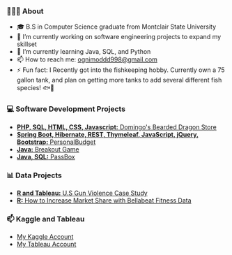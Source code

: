 ### 👨🏻‍🎓 **About**

* 🎓 B.S in Computer Science graduate from Montclair State University
* 🔭 I’m currently working on software engineering projects to expand my skillset
* 🌱 I’m currently learning Java, SQL, and Python
* 📫 How to reach me: ognimoddd998@gmail.com
* ⚡️ Fun fact: I Recently got into the fishkeeping hobby. Currently own a 75 gallon tank, and plan on getting more tanks to add several different fish species! 🐟🐠

### 💻 Software Development Projects

* <a href="https://github.com/ognimoddd/bearded-dragon-store">**PHP, SQL, HTML, CSS, Javascript:** Domingo's Bearded Dragon Store</a>
* <a href="https://github.com/ognimoddd/personal-budget">**Spring Boot, Hibernate, REST, Thymeleaf, JavaScript, jQuery, Bootstrap:** PersonalBudget</a>
* <a href="https://github.com/ognimoddd/breakout-game">**Java:** Breakout Game</a>
* <a href="https://github.com/ognimoddd/passbox">**Java, SQL:** PassBox</a>

### 📊 Data Projects

* <a href="https://github.com/ognimoddd/US-gun-violence-case-study">**R and Tableau:** U.S Gun Violence Case Study</a>
* <a href="https://github.com/ognimoddd/bellabeat-case-study-r">**R:** How to Increase Market Share with Bellabeat Fitness Data</a>

### 📫 Kaggle and Tableau

* <a href="https://www.kaggle.com/ognimoddd">My Kaggle Account</a>
* <a href="https://public.tableau.com/app/profile/domingo.guzman">My Tableau Account</a>
